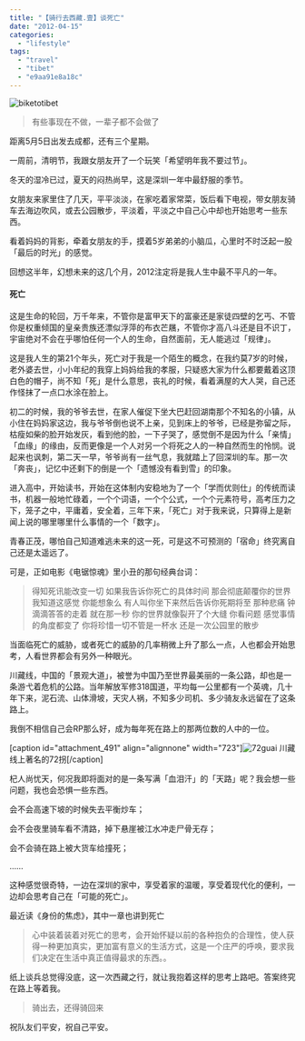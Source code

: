 ```yaml
---
title: "【骑行去西藏.壹】谈死亡"
date: "2012-04-15"
categories: 
  - "lifestyle"
tags: 
  - "travel"
  - "tibet"
  - "e9aa91e8a18c"
---
```


![biketotibet](https://static.is26.com/wp-image/2012/04/biketotibet.jpg "biketotibet")

> 有些事现在不做，一辈子都不会做了

距离5月5日出发去成都，还有三个星期。

一周前，清明节，我跟女朋友开了一个玩笑「希望明年我不要过节」。

冬天的湿冷已过，夏天的闷热尚早，这是深圳一年中最舒服的季节。

女朋友来家里住了几天，平平淡淡，在家吃着家常菜，饭后看下电视，带女朋友骑车去海边吹风，或去公园散步，平淡着，平淡之中自己心中却也开始思考一些东西。

看着妈妈的背影，牵着女朋友的手，摸着5岁弟弟的小脑瓜，心里时不时泛起一股「最后的时光」的感觉。

回想这半年，幻想未来的这几个月，2012注定将是我人生中最不平凡的一年。

#### 死亡

这是生命的轮回，万千年来，不管你是富甲天下的富豪还是家徒四壁的乞丐、不管你是权重倾国的皇亲贵族还漂似浮萍的布衣芒屩，不管你才高八斗还是目不识丁，宇宙绝对不会在乎哪怕任何一个人的生命，自然面前，无人能逃过「规律」。

这是我人生的第21个年头，死亡对于我是一个陌生的概念，在我约莫7岁的时候，老外婆去世，小小年纪的我穿上妈妈给我的孝服，只疑惑大家为什么都要戴着这顶白色的帽子，尚不知「死」是什么意思，丧礼的时候，看着满屋的大人哭，自己还作怪抹了一点口水涂在脸上。

初二的时候，我的爷爷去世，在家人催促下坐大巴赶回湖南那个不知名的小镇，从小住在妈妈家这边，我与爷爷倒也说不上亲，见到床上的爷爷，已经是弥留之际，枯瘦如柴的脸开始发灰，看到他的脸，一下子哭了，感觉倒不是因为什么「亲情」「血缘」的缘由，反而更像是一个人对另一个将死之人的一种自然而生的怜悯。说起来也讽刺，第二天一早，爷爷尚有一丝气息，我就踏上了回深圳的车。那一次「奔丧」，记忆中还剩下的倒是一个「遗憾没有看到雪」的印象。

进入高中，开始读书，开始在这体制内安稳地为了一个「学而优则仕」的传统而读书，机器一般地忙碌着，一个个词语，一个个公式，一个个元素符号，高考压力之下，笼子之中，平庸着，安全着，三年下来，「死亡」对于我来说，只算得上是新闻上说的哪里哪里什么事情的一个「数字」。

青春正茂，哪怕自己知道难逃未来的这一死，可是这不可预测的「宿命」终究离自己还是太遥远了。

可是，正如电影《电锯惊魂》里小丑的那句经典台词：

> 得知死讯能改变一切 如果我告诉你死亡的具体时间 那会彻底颠覆你的世界 我知道这感觉 你能想象么 有人叫你坐下来然后告诉你死期将至 那种悲痛 钟滴滴答答的走着 就在那一秒 你的世界就像裂开了个大缝 你看问题 感觉事情的角度都变了 你将珍惜一切不管是一杯水 还是一次公园里的散步

当面临死亡的威胁，或者死亡的威胁的几率稍微上升了那么一点，人也都会开始思考，人看世界都会有另外一种眼光。

川藏线，中国的「景观大道」，被誉为中国乃至世界最美丽的一条公路，却也是一条游弋着危机的公路。当年解放军修318国道，平均每一公里都有一个英魂，几十年下来，泥石流、山体滑坡，天灾人祸，不知多少司机、多少骑友永远留在了这条路上。

我倒不相信自己会RP那么好，成为每年死在路上的那两位数的人中的一位。

\[caption id="attachment\_491" align="alignnone" width="723"\]![](https://static.is26.com/wp-image/2012/04/72guai.jpg "72guai") 川藏线上著名的72拐\[/caption\]

杞人尚忧天，何况我即将面对的是一条写满「血泪汗」的「天路」呢？我会想一些问题，我也会恐惧一些东西。

会不会高速下坡的时候失去平衡炒车；

会不会夜里骑车看不清路，掉下悬崖被江水冲走尸骨无存；

会不会骑在路上被大货车给撞死；

……

这种感觉很奇特，一边在深圳的家中，享受着家的温暖，享受着现代化的便利，一边却会思考自己在「可能的死亡」。

最近读《身份的焦虑》，其中一章也讲到死亡

> 心中装着装着对死亡的思考，会开始怀疑以前的各种抱负的合理性，使人获得一种更加真实，更加富有意义的生活方式，这是一个庄严的呼唤，要求我们决定在生活中真正值得最求的东西。。

纸上谈兵总觉得没底，这一次西藏之行，就让我抱着这样的思考上路吧。答案终究在路上等着我。

> 骑出去，还得骑回来

祝队友们平安，祝自己平安。
